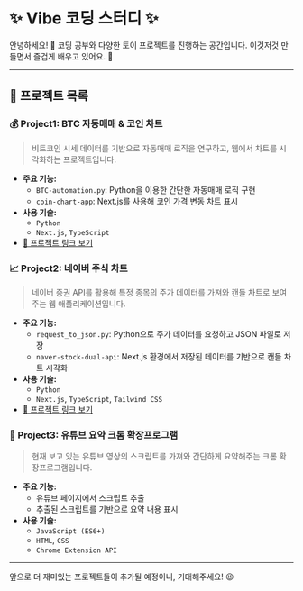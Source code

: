 # ✨ Vibe 코딩 스터디 ✨

안녕하세요! 👋 코딩 공부와 다양한 토이 프로젝트를 진행하는 공간입니다.
이것저것 만들면서 즐겁게 배우고 있어요. 🥳

---

## 🚀 프로젝트 목록

### 💰 Project1: BTC 자동매매 & 코인 차트

> 비트코인 시세 데이터를 기반으로 자동매매 로직을 연구하고, 웹에서 차트를 시각화하는 프로젝트입니다.

*   **주요 기능:**
    *   `BTC-automation.py`: Python을 이용한 간단한 자동매매 로직 구현
    *   `coin-chart-app`: Next.js를 사용해 코인 가격 변동 차트 표시
*   **사용 기술:**
    *   `Python`
    *   `Next.js`, `TypeScript`
*   [🔗 프로젝트 링크 보기](https://vibe-coding-iota.vercel.app)

### 📈 Project2: 네이버 주식 차트

> 네이버 증권 API를 활용해 특정 종목의 주가 데이터를 가져와 캔들 차트로 보여주는 웹 애플리케이션입니다.

*   **주요 기능:**
    *   `request_to_json.py`: Python으로 주가 데이터를 요청하고 JSON 파일로 저장
    *   `naver-stock-dual-api`: Next.js 환경에서 저장된 데이터를 기반으로 캔들 차트 시각화
*   **사용 기술:**
    *   `Python`
    *   `Next.js`, `TypeScript`, `Tailwind CSS`
*   [🔗 프로젝트 링크 보기](https://vibe-coding-7tff.vercel.app)

### 📝 Project3: 유튜브 요약 크롬 확장프로그램

> 현재 보고 있는 유튜브 영상의 스크립트를 가져와 간단하게 요약해주는 크롬 확장프로그램입니다.

*   **주요 기능:**
    *   유튜브 페이지에서 스크립트 추출
    *   추출된 스크립트를 기반으로 요약 내용 표시
*   **사용 기술:**
    *   `JavaScript (ES6+)`
    *   `HTML`, `CSS`
    *   `Chrome Extension API`

---

앞으로 더 재미있는 프로젝트들이 추가될 예정이니, 기대해주세요! 😉
